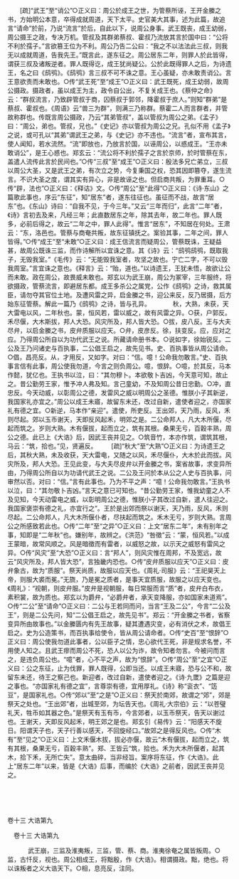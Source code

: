 <!-- { "loadSidebar": true } -->
　　[疏]“武王”至“诮公”○正义曰：周公於成王之世，为管蔡所诬，王开金縢之书，方始明公本意，卒得成就周道，天下太平。史官美大其事，述为此篇，故追言“请命”於前，乃说“流言”於后，自此以下，说周公身事。武王既丧，成王幼弱，周公摄王之政，专决万机。管叔及其群弟蔡叔、霍叔乃流放其言於国中曰：“公将不利於孺子。”言欲篡王位为不利。周公乃告二公曰：“我之不以法法此三叔，则我无以成就周道，告我先王。”既言此，遂东征之。周公居东二年，则罪人於此皆得，谓获三叔及诸叛逆者。罪人既得讫，成王犹尚疑公。公於此既得罪人之后，为诗遗王，名之曰《鸱鸮》。《鸱鸮》言三叔不可不诛之意。王心虽疑，亦未敢责诮公。言王意欲责而未敢也。○传“武王死”至“成王”○正义曰：武王既死，成王幼弱，故周公摄政。摄政者，虽以成王为主，政令自公出，不复关成王也。《蔡仲之命》云：“群叔流言，乃致辟管叔于商，囚蔡叔于郭邻，降霍叔于庶人。”则知“群弟”是蔡叔、霍叔也。《周语》云“兽三为群”，则满三乃称群。蔡霍二人而言群者，并管故称群也。传既言周公摄政，乃云“其弟管叔”，盖以管叔为周公之弟。《孟子》曰：“周公，弟也。管叔，兄也。”《史记》亦以管叔为周公之兄。孔似不用《孟子》之说，或可孔以“其弟”谓武王之弟，与《史记》亦不违也。“流言”者，宣布其言，使人闻知，若水流然。“流”即放也，乃放言於国，以诬周公，以惑成王。“王亦未敢诮公”，是王心惑也。郑玄云：“流公将不利於孺子之言於京师，於时管蔡在东，盖遣人流传此言於民间也。”○传“三叔”至“成王”○正义曰：殷法多兄亡弟立，三叔以周公大圣，又是武王之弟，有次立之势，今复秉国之权，恐其因即篡夺，遂生流言。不识大圣之度，谓其实有异心，非是故诬之也。但启商共叛，为罪重耳。○传“辟，法也”○正义曰：《释诂》文。○传“周公”至“此得”○正义曰：《诗·东山》之篇歌此事也，序云“东征”，知“居东”者，遂东往征也。虽征而不战，故言“居东”也。《东山》诗曰：“自我不见，于今三年。”又云“三年而归”，此言“二年”者，《诗》言初去及来，凡经三年；此直数居东之年，除其去年，故二年也。罪人既多，必前后得之，故云“二年之中，罪人此得”。惟言“居东”，不知居在何处。王肃云：“东，洛邑也。管蔡与商奄共叛，故东征镇抚之。案验其事，二年之间，罪人皆得。”○传“成王”至“未敢”○正义曰：成王信流言而疑周公，管蔡既诛，王疑益甚，故周公既诛三监，而作诗解所以宜诛之意。其《诗》云：“鸱鸮鸱鸮，既取我子，无毁我室。”《毛传》云：“无能毁我室者，攻坚之故也。宁亡二字，不可以毁我周室。”言宜诛之意也。《释言》云：“贻，道也。”以诗遗王，王犹未悟，故欲让公而未敢。政在周公，故畏威未敢也。郑玄以为武王崩，周公为冢宰，三年服终，将欲摄政，管蔡流言，即避居东都。成王多杀公之属党，公作《鸱鸮》之诗，救其属臣，请勿夺其官位土地。及遭风雷之异，启金縢之书，迎公来反，反乃居摄，后方始东征管蔡。解此一篇乃《鸱鸮》之诗，皆与孔异。
　
　　秋，大熟，未获，天大雷电以风，二年秋也。蒙，恒风若，雷以威之，故有风雷之异。○获，户郭反。禾尽偃，大木斯拔，邦人大恐。风灾所及，邦人皆大恐。○拔，皮八反。王与大夫尽弁，以启金縢之书，皮弁质服以应天。○弁，皮彦反。徐，扶变反。应，应对之应。乃得周公所自以为功代武王之说。所藏请命册书本。○说如字，徐始锐反。二公及王乃问诸史与百执事，二公倡王启之，故先见书。史、百执事皆从周公请命。○倡，昌亮反。从，才用反，又如字。对曰：“信。噫！公命我勿敢言。”史、百执事言信有此事，周公使我勿道，今言之则负周公。噫，恨辞。○噫，於其反，马本作懿，犹亿也。王执书以泣，曰：“其勿穆卜。本欲敬卜吉凶，今天意可知，故止之。昔公勤劳王家，惟予冲人弗及知。言己童幼，不及知周公昔日忠勤。○冲，直忠反。今天动威，以彰周公之德，发雷风之威以明周公之圣德。惟朕小子其新逆，我国家礼亦宜之。”周公以成王未寤，故留东未还，改过自新，遣使者迎之，亦国家礼有德之宜。○新逆，马本作“亲迎”。遣使，所吏反。王出郊，天乃雨，反风，禾则尽起。郊以玉币谢天，天即反风起禾，明郊之是。二公命邦人，凡大木所偃，尽起而筑之。岁则大熟。木有偃拔，起而立之，筑有其根。桑果无亏，百穀丰熟，周公之德。此已上《大诰》后，因武王丧并见之。○筑音竹，本亦作筑，谓筑其根，马云：“筑，拾也。”见，贤遍反。 
　　[疏]“秋大”至“大熟”○正义曰：为诗遗王之后，其秋大熟，未及收获，天大雷电，又随之以风，禾尽偃仆，大木於此而拔。风灾所及，邦人大恐。王见此变，与大夫尽皮弁以开金縢之书，案省故事，求变异所由，乃得周公所自以为功请代武王之说。二公及王问於本从公之人史与百执事，问审然以否。对曰：“信。”言有此事也。乃为不平之声：“噫！公命我勿敢言。”王执书以泣，曰：“其勿敬卜吉凶。”言天之意已可知也。“昔公勤劳王家，惟我幼童之人不及见知，今天动雷电之威，以彰明周公之德，惟朕小子其改过自新，遣人往迎之。我国家褒崇有德之礼，亦宜行之”。王於是出郊而祭以谢天，天乃雨，反风，禾则尽起。二公命邦人，凡大木所偃仆者，尽扶起而筑之。禾木无亏，岁则大熟。言周公之所感致若此也。○传“二年”至“之异”○正义曰：上文“居东二年”，未有别年之事，知即是“二年秋”也。嫌别年，故辨之。《洪范》“咎徵”云：“蒙，恒风若。”以成王蒙暗，故常风顺之。风是暗徵而有雷者，以威怒之故，以示天之威怒有雷风之异。○传“风灾”至“大恐”○正义曰：言“邦人”，则风灾惟在周邦，不及宽远，故云“风灾所及，邦人皆大恐”，言独畿内恐也。○传“皮弁质服以应天”○正义曰：皮弁象古，故为“质服”。祭天尚质，故服以应天也。《周礼·司服》云：“王祀昊天上帝，则服大裘而冕。”无旒，乃是冕之质者，是事天宜质服，故服之以应天变也。《周礼》：“视朝，则皮弁服。”皮弁是视朝服，每日常服而言“质”者，皮弁白布衣，素积裳，故为质也。郑玄以为爵弁，“必爵弁者，承天变降服，亦如国家未道焉”。○传“二公”至“请命”○正义曰：二公与王若同而问，当言“王及二公”，今言“二公及王”，则是二公先问，知“二公倡王启之，故先见书”。郑云：“开金縢之书者，省察变异所由故事也。”以金縢匮内有先王故事，疑其遭遇灾变，必有消伏之术，故倡王启之。史为公造策书，而百执事给使令，皆从周公请命者。○传“史百”至“恨辞”○正义曰：周公使我勿道此事者，公以臣子之情，忠心欲代王死，非是规求名誉，不用使人知之。且武王瘳而周公不死，恐人以公为诈，故令知者勿言。今被问而言之，是违负周公也。“噫”者，心不平之声，故为“恨辞”。○传“周公”至“之宜”○正义曰：公之东征，止为伐罪，罪人既得，公即当还。以成王未寤，恐与公不和，故留东未还，待王之察己也。新迎者，改过自新，遣使者迎之。《诗·九罭》之篇是迎之事也。“亦国家礼有德之宜”，言尊崇有德，宜用厚礼。《诗》称“衮衣”、“笾豆”，是国家礼也。○传“郊以”至“之是”○正义曰：祭天於南郊，故谓之“郊”，郊是祭天之处也。“王出郊”者，出城至郊，为坛告天也。《周礼·大宗伯》云：“以苍璧礼天，牲币如其器之色。”是祭天有玉有币，今言郊者，以玉币祭天，告天以谢过也。王谢天，天即反风起禾，明王郊之是也。郑玄引《易传》云：“阳感天不旋日。阳谓天子也，天子行善以感天，不回旋经口。”故郊之是得反风也。○传“木有”至“见之”○正义曰：上文禾偃木拔，拔必亦偃，故云“木有偃拔，起而立之，筑有其根，桑果无亏，百穀丰熟”。郑、王皆云“筑，拾也。禾为大木所偃者，起其木，拾下禾，无所亡失”。意太曲碎，当非经旨。案序将东征，作《大诰》。此上“居东二年”以来，皆是《大诰》后事，而编於《大诰》之前者，因武王丧并见之。 

　
  



 
　 




卷十三 大诰第九 

　卷十三 大诰第九 　 


　
　　武王崩，三监及淮夷叛，三监，管、蔡、商。淮夷徐奄之属皆叛周。○监，古忏反，视也。周公相成王，将黜殷，作《大诰》。相谓摄政。黜，绝也。将以诛叛者之义大诰天下。○相，息亮反，注同。 
